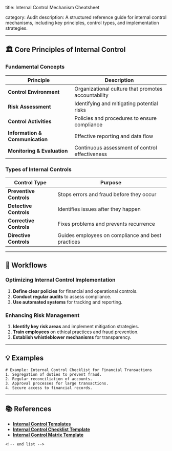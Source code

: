 title: Internal Control Mechanism Cheatsheet

category: Audit
description: A structured reference guide for internal control mechanisms, including key principles, control types, and implementation strategies.

---

## 🏛 **Core Principles of Internal Control**

### **Fundamental Concepts**

| Principle                             | Description                                         |
| ------------------------------------- | --------------------------------------------------- |
| **Control Environment**         | Organizational culture that promotes accountability |
| **Risk Assessment**             | Identifying and mitigating potential risks          |
| **Control Activities**          | Policies and procedures to ensure compliance        |
| **Information & Communication** | Effective reporting and data flow                   |
| **Monitoring & Evaluation**     | Continuous assessment of control effectiveness      |

### **Types of Internal Controls**

| Control Type                  | Purpose                                           |
| ----------------------------- | ------------------------------------------------- |
| **Preventive Controls** | Stops errors and fraud before they occur          |
| **Detective Controls**  | Identifies issues after they happen               |
| **Corrective Controls** | Fixes problems and prevents recurrence            |
| **Directive Controls**  | Guides employees on compliance and best practices |

---

## 🔄 **Workflows**

### **Optimizing Internal Control Implementation**

1. **Define clear policies** for financial and operational controls.
2. **Conduct regular audits** to assess compliance.
3. **Use automated systems** for tracking and reporting.

### **Enhancing Risk Management**

1. **Identify key risk areas** and implement mitigation strategies.
2. **Train employees** on ethical practices and fraud prevention.
3. **Establish whistleblower mechanisms** for transparency.

---

## 💡 **Examples**

```plaintext
# Example: Internal Control Checklist for Financial Transactions
1. Segregation of duties to prevent fraud.  
2. Regular reconciliation of accounts.  
3. Approval processes for large transactions.  
4. Secure access to financial records.  
```

---

## 📚 **References**

- **[Internal Control Templates](https://www.copedia.com/internal-controls.html)**
- **[Internal Control Checklist Template](https://template.mapadapalavra.ba.gov.br/en/internal-control-checklist-template.html)**
- **[Internal Control Matrix Template](https://template.mapadapalavra.ba.gov.br/en/internal-control-matrix-template-xls.html)**

```
<!-- end list -->
```
